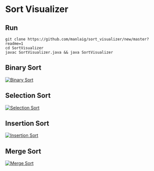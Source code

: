 # Sort Visualizer

## Run

```
git clone https://github.com/manlaig/sort_visualizer/new/master?readme=1
cd SortVisualizer
javac SortVisualizer.java && java SortVisualizer
```

## Binary Sort

<a href="https://imgflip.com/gif/2pkg0w"><img src="https://i.imgflip.com/2pkg0w.gif" title="Binary Sort"/></a>

## Selection Sort

<a href="https://imgflip.com/gif/2pkfqg"><img src="https://i.imgflip.com/2pkfqg.gif" title="Selection Sort"/></a>

## Insertion Sort

<a href="https://imgflip.com/gif/2pkfum"><img src="https://i.imgflip.com/2pkfum.gif" title="Insertion Sort"/></a>

## Merge Sort

<a href="https://imgflip.com/gif/2pkfxq"><img src="https://i.imgflip.com/2pkfxq.gif" title="Merge Sort"/></a>
